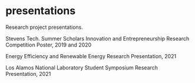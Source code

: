 # presentations
Research project presentations.

Stevens Tech. Summer Scholars Innovation and Entrepreneurship Research Competition Poster, 2019 and 2020

Energy Efficiency and Renewable Energy Research Presentation, 2021

Los Alamos National Laboratory Student Symposium Research Presentation, 2021
